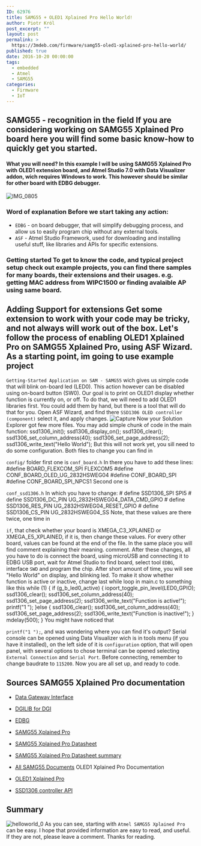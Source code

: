 ```yaml
---
ID: 62976
title: SAMG55 + OLED1 Xplained Pro Hello World!
author: Piotr Król
post_excerpt: ""
layout: post
permalink: >
  https://3mdeb.com/firmware/samg55-oled1-xplained-pro-hello-world/
published: true
date: 2016-10-20 00:00:00
tags:
  - embedded
  - Atmel
  - SAMG55
categories:
  - Firmware
  - IoT
---
```

## SAMG55 - recognition in the field If you are considering working on SAMG55 Xplained Pro board here you will find some basic know-how to quickly get you started. 

#### What you will need? In this example I will be using SAMG55 Xplained Pro with OLED1 extension board, and Atmel Studio 7.0 with Data Visualizer addon, wich requires Windows to work. This however should be similar for other board with EDBG debugger. 

![IMG_0805][1] 
### Word of explanation Before we start taking any action: 

*   `EDBG` - on board debugger, that will simplify debugging process, and allow us to easily program chip without any external tools.
*   `ASF` - Atmel Studio Framework, used for downloading and installing useful stuff, like libraries and APIs for specific extensions.

### Getting started To get to know the code, and typical project setup check out example projects, you can find there samples for many boards, their extensions and their usages. e.g. getting MAC address from WIPC1500 or finding avalaible AP using same board. 

## Adding Support for extensions Get some extension to work with your code may be tricky, and not always will work out of the box. Let's follow the process of enabling OLED1 Xplained Pro on SAMG55 Xplained Pro, using ASF Wizard. As a starting point, im going to use example project 

`Getting-Started Application on SAM - SAMG55` wich gives us simple code that will blink on-board led (LED0). This action however can be disabled using on-board button (SW0). Our goal is to print on OLED1 display whether function is currently on, or off. To do that, we will need to add OLED1 libraries first. You could add them by hand, but there is a tool that will do that for you. Open ASF Wizard, and find there `SSD1306 OLED controller (component)` select it, and apply changes. ![Capture][2] Now your Solution Explorer got few more files. You may add simple chunk of code in the main function: 
    ssd1306_init();
    ssd1306_display_on();
    ssd1306_clear();
    ssd1306_set_column_address(40);
    ssd1306_set_page_address(2);
    ssd1306_write_text("Hello World");
     But this will not work yet, you sill need to do some configuration. Both files to change you can find in 

`config/` folder first one is `conf_board.h` In there you have to add these lines: 
    #define BOARD_FLEXCOM_SPI FLEXCOM5
    #define CONF_BOARD_OLED_UG_2832HSWEG04
    #define CONF_BOARD_SPI
    #define CONF_BOARD_SPI_NPCS1
     Second one is 

`conf_ssd1306.h` In which you have to change: 
    # define SSD1306_SPI SPI5
    # define SSD1306_DC_PIN UG_2832HSWEG04_DATA_CMD_GPIO
    # define SSD1306_RES_PIN UG_2832HSWEG04_RESET_GPIO
    # define SSD1306_CS_PIN UG_2832HSWEG04_SS
     Note, that these values are there twice, one time in 

`if`, that check whether your board is XMEGA_C3_XPLAINED or XMEGA_E5_XPLAINED, if it is, then change these values. For every other board, values can be found at the end of the file. In the same place you will find comment explaining their meaning. comment. After these changes, all you have to do is connect the board, using microUSB and connecting it to EDBG USB port, wait for Atmel Studio to find board, select tool `EDBG`, interface `SWD` and program the chip. After short amount of time, you will see "Hello World" on display, and blinking led. To make it show whether function is active or inactive, change last while loop in main.c to something like this 
    while (1) {
        if (g_b_led0_active) {
            ioport_toggle_pin_level(LED0_GPIO);
            ssd1306_clear();
            ssd1306_set_column_address(40);
            ssd1306_set_page_address(2);
            ssd1306_write_text("Function is active!");
            printf("1 ");
        }else {
            ssd1306_clear();
            ssd1306_set_column_address(40);
            ssd1306_set_page_address(2);
            ssd1306_write_text("Function is inactive!");
        }
        mdelay(500);
    }
     You might have noticed that 

`printf("1 ");`, and was wondering where you can find it's output? Serial console can be opened using Data Visualizer wich is in tools menu (if you have it installed), on the left side of it is `configuration` option, that will open panel, with several options to chose terminal can be opened selecting `External Connection` and `Serial Port`. Before connecting, remember to change baudrate to `115200`. Now you are all set up, and ready to code. 
## Sources SAMG55 Xplained Pro documentation 

*   [Data Gateway Interface][3]
*   [DGILIB for DGI][4]
*   [EDBG][5]
*   [SAMG55 Xplained Pro][6]
*   [SAMG55 Xplained Pro Datasheet][7]
*   [SAMG55 Xplained Pro Datasheet summary][8]
*   [All SAMG55 Documents][9] OLED1 Xplained Pro Documentation 

*   [OLED1 Xplained Pro][10]
*   [SSD1306 controller API][11]

## Summary

![helloworld_0][12] As you can see, starting with `Atmel SAMG55 Xplained Pro` can be easy. I hope that provided information are easy to read, and useful. If they are not, please leave a comment. Thanks for reading.

 [1]: https://3mdeb.com/wp-content/uploads/2017/07/IMG_0805.jpg
 [2]: https://3mdeb.com/wp-content/uploads/2017/07/Capture.png
 [3]: http://www.atmel.com/Images/Atmel-32223-Data-Gateway-Interface_UserGuide.pdf
 [4]: http://www.atmel.com/Images/Atmel-42771-DGILib_UserGuide.pdf
 [5]: http://www.atmel.com/Images/Atmel-42096-Microcontrollers-Embedded-Debugger_User-Guide.pdf
 [6]: http://www.atmel.com/Images/Atmel-42389-SAM-G55-Xplained-Pro_User-Guide.pdf
 [7]: http://www.atmel.com/Images/Atmel-11289-32-bit-Cortex-M4-Microcontroller-SAM-G55_Datasheet.pdf
 [8]: http://www.atmel.com/Images/Atmel-11289-32-bit-Cortex-M4-Microcontroller-SAM-G55_Summary-Datasheet.pdf
 [9]: http://www.atmel.com/devices/ATSAMG55.aspx?tab=documents
 [10]: http://www.atmel.com/Images/Atmel-42077-OLED1-Xplained-Pro_User-Guide.pdf
 [11]: http://asf.atmel.com/docs/latest/samg/html/group__ssd1306__oled__controller__group.html
 [12]: https://3mdeb.com/wp-content/uploads/2017/07/helloworld_0.jpg